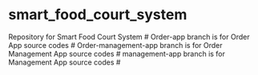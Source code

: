 # smart_food_court_system
Repository for Smart Food Court System #
Order-app branch is for Order App source codes #
Order-management-app branch is for Order Management App source codes #
management-app branch is for Management App source codes #

